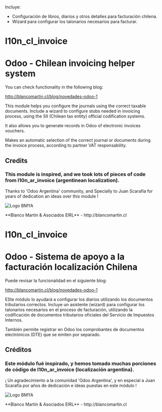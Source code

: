 
Incluye:

  - Configuración de libros, diarios y otros detalles para facturación chilena.
  - Wizard para configurar los talonarios necesarios para facturar.


# l10n_cl_invoice

Odoo - Chilean invoicing helper system
======================================

You can check functionality in the following blog:

http://blancomartin.cl/blog/novedades-odoo-1


This module helps you configure the journals using the correct taxable documents.
Include a wizard to configure stubs needed in invoicing process, using the 
SII (Chilean tax entity) official codification systems.

It also allows you to generate records in Odoo of electronic invoices vouchers.

Makes an automatic selection of the correct journal or documents during the invoice
process, according to partner VAT responsability.


## Credits
### This module is inspired, and we took lots of pieces of code from l10n_ar_invoice (argentinean localization).
Thanks to 'Odoo Argentina' community, and Specially to Juan Scarafía for years of dedication an ideas over this module !

<p>
<img alt="Logo BMYA" src="http://crm.blancomartin.cl/index.php?entryPoint=image&name=c82ab43f-e8dd-b2fa-25ff-56017f69d116" />
</p>
**Blanco Martin & Asociados EIRL** - http://blancomartin.cl

# l10n_cl_invoice

Odoo - Sistema de apoyo a la facturación localización Chilena
=============================================================

Puede revisar la funcionalidad en el siguiente blog:

http://blancomartin.cl/blog/novedades-odoo-1


ESte módulo lo ayudará a configurar los diarios utilizando los documentos tributarios correctos.
Incluye un asistente (wizard) para configurar los talonarios necesarios en el proceso de facturación,
utilizando la codificación de documentos tributarios oficiales del Servicio de Impuestos Internos.

También permite registrar en Odoo los comprobantes de documentos electrónicos (DTE) que se emiten por separado.


## Créditos
### Este módulo fué inspirado, y hemos tomado muchas porciones de código de l10n_ar_invoice (localización argentina).
¡ Un agradecimiento a la comunidad 'Odoo Argentina', y en especial a Juan Scarafía por años de dedicación e ideas puestas en este módulo !
<p>
<img alt="Logo BMYA" src="http://crm.blancomartin.cl/index.php?entryPoint=image&name=c82ab43f-e8dd-b2fa-25ff-56017f69d116" />
</p>
**Blanco Martin & Asociados EIRL** - http://blancomartin.cl

